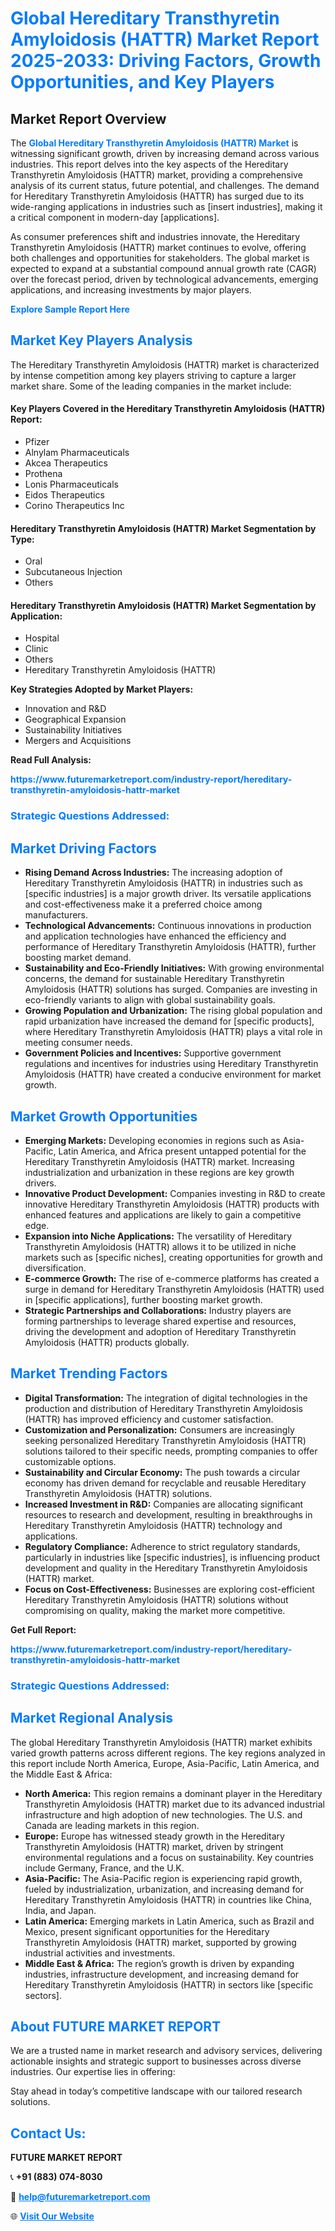 <h1 style="color: #007BFF;">Global Hereditary Transthyretin Amyloidosis (HATTR) Market Report 2025-2033: Driving Factors, Growth Opportunities, and Key Players</h1>

<section id="overview">
<h2>Market Report Overview</h2>
<p>The <a href="https://www.futuremarketreport.com/industry-report/hereditary-transthyretin-amyloidosis-hattr-market" style="color: #007BFF; text-decoration: none;"><strong>Global Hereditary Transthyretin Amyloidosis (HATTR) Market</strong></a> is witnessing significant growth, driven by increasing demand across various industries. This report delves into the key aspects of the Hereditary Transthyretin Amyloidosis (HATTR) market, providing a comprehensive analysis of its current status, future potential, and challenges. The demand for Hereditary Transthyretin Amyloidosis (HATTR) has surged due to its wide-ranging applications in industries such as [insert industries], making it a critical component in modern-day [applications].</p>
<p>As consumer preferences shift and industries innovate, the Hereditary Transthyretin Amyloidosis (HATTR) market continues to evolve, offering both challenges and opportunities for stakeholders. The global market is expected to expand at a substantial compound annual growth rate (CAGR) over the forecast period, driven by technological advancements, emerging applications, and increasing investments by major players.</p>
</section>

<section id="overview">
<p><a href="https://www.futuremarketreport.com/request-sample/reportId=123700" style="color: #007BFF; text-decoration: none;"><strong>Explore Sample Report Here</strong></a></p>
</section>

<section id="key-players">
<h2 style="color: #007BFF;">Market Key Players Analysis</h2>
<p>The Hereditary Transthyretin Amyloidosis (HATTR) market is characterized by intense competition among key players striving to capture a larger market share. Some of the leading companies in the market include:</p>
<h4>Key Players Covered in the Hereditary Transthyretin Amyloidosis (HATTR) Report:</h4>
<ul><li>Pfizer</li><li>Alnylam Pharmaceuticals</li><li>Akcea Therapeutics</li><li>Prothena</li><li>Lonis Pharmaceuticals</li><li>Eidos Therapeutics</li><li>Corino Therapeutics Inc</li></ul>
<h4>Hereditary Transthyretin Amyloidosis (HATTR) Market Segmentation by Type:</h4>
<ul><li>Oral</li><li>Subcutaneous Injection</li><li>Others</li></ul>

<h4>Hereditary Transthyretin Amyloidosis (HATTR) Market Segmentation by Application:</h4>
<ul><li>Hospital</li><li>Clinic</li><li>Others</li><li>Hereditary Transthyretin Amyloidosis (HATTR)</li></ul>
<p><strong>Key Strategies Adopted by Market Players:</strong></p>
<ul>
<li>Innovation and R&D</li>
<li>Geographical Expansion</li>
<li>Sustainability Initiatives</li>
<li>Mergers and Acquisitions</li>
</ul>
</section>

<section>
<p><strong>Read Full Analysis: </strong></p><a href="https://www.futuremarketreport.com/industry-report/hereditary-transthyretin-amyloidosis-hattr-market" style="color: #007BFF; text-decoration: none;"><strong>https://www.futuremarketreport.com/industry-report/hereditary-transthyretin-amyloidosis-hattr-market</strong></a>
<h3 style="color: #007BFF;">Strategic Questions Addressed:</h3>
</section>

<section id="driving-factors">
<h2 style="color: #007BFF;">Market Driving Factors</h2>
<ul>
<li><strong>Rising Demand Across Industries:</strong> The increasing adoption of Hereditary Transthyretin Amyloidosis (HATTR) in industries such as [specific industries] is a major growth driver. Its versatile applications and cost-effectiveness make it a preferred choice among manufacturers.</li>
<li><strong>Technological Advancements:</strong> Continuous innovations in production and application technologies have enhanced the efficiency and performance of Hereditary Transthyretin Amyloidosis (HATTR), further boosting market demand.</li>
<li><strong>Sustainability and Eco-Friendly Initiatives:</strong> With growing environmental concerns, the demand for sustainable Hereditary Transthyretin Amyloidosis (HATTR) solutions has surged. Companies are investing in eco-friendly variants to align with global sustainability goals.</li>
<li><strong>Growing Population and Urbanization:</strong> The rising global population and rapid urbanization have increased the demand for [specific products], where Hereditary Transthyretin Amyloidosis (HATTR) plays a vital role in meeting consumer needs.</li>
<li><strong>Government Policies and Incentives:</strong> Supportive government regulations and incentives for industries using Hereditary Transthyretin Amyloidosis (HATTR) have created a conducive environment for market growth.</li>
</ul>
</section>

<section id="growth-opportunities">
<h2 style="color: #007BFF;">Market Growth Opportunities</h2>
<ul>
<li><strong>Emerging Markets:</strong> Developing economies in regions such as Asia-Pacific, Latin America, and Africa present untapped potential for the Hereditary Transthyretin Amyloidosis (HATTR) market. Increasing industrialization and urbanization in these regions are key growth drivers.</li>
<li><strong>Innovative Product Development:</strong> Companies investing in R&D to create innovative Hereditary Transthyretin Amyloidosis (HATTR) products with enhanced features and applications are likely to gain a competitive edge.</li>
<li><strong>Expansion into Niche Applications:</strong> The versatility of Hereditary Transthyretin Amyloidosis (HATTR) allows it to be utilized in niche markets such as [specific niches], creating opportunities for growth and diversification.</li>
<li><strong>E-commerce Growth:</strong> The rise of e-commerce platforms has created a surge in demand for Hereditary Transthyretin Amyloidosis (HATTR) used in [specific applications], further boosting market growth.</li>
<li><strong>Strategic Partnerships and Collaborations:</strong> Industry players are forming partnerships to leverage shared expertise and resources, driving the development and adoption of Hereditary Transthyretin Amyloidosis (HATTR) products globally.</li>
</ul>
</section>

<section id="trending-factors">
<h2 style="color: #007BFF;">Market Trending Factors</h2>
<ul>
<li><strong>Digital Transformation:</strong> The integration of digital technologies in the production and distribution of Hereditary Transthyretin Amyloidosis (HATTR) has improved efficiency and customer satisfaction.</li>
<li><strong>Customization and Personalization:</strong> Consumers are increasingly seeking personalized Hereditary Transthyretin Amyloidosis (HATTR) solutions tailored to their specific needs, prompting companies to offer customizable options.</li>
<li><strong>Sustainability and Circular Economy:</strong> The push towards a circular economy has driven demand for recyclable and reusable Hereditary Transthyretin Amyloidosis (HATTR) solutions.</li>
<li><strong>Increased Investment in R&D:</strong> Companies are allocating significant resources to research and development, resulting in breakthroughs in Hereditary Transthyretin Amyloidosis (HATTR) technology and applications.</li>
<li><strong>Regulatory Compliance:</strong> Adherence to strict regulatory standards, particularly in industries like [specific industries], is influencing product development and quality in the Hereditary Transthyretin Amyloidosis (HATTR) market.</li>
<li><strong>Focus on Cost-Effectiveness:</strong> Businesses are exploring cost-efficient Hereditary Transthyretin Amyloidosis (HATTR) solutions without compromising on quality, making the market more competitive.</li>
</ul>
</section>

<section>
<p><strong>Get Full Report: </strong></p><a href="https://www.futuremarketreport.com/industry-report/hereditary-transthyretin-amyloidosis-hattr-market" style="color: #007BFF; text-decoration: none;"><strong>https://www.futuremarketreport.com/industry-report/hereditary-transthyretin-amyloidosis-hattr-market</strong></a>
<h3 style="color: #007BFF;">Strategic Questions Addressed:</h3>
</section>


<section id="regional-analysis">
<h2 style="color: #007BFF;">Market Regional Analysis</h2>
<p>The global Hereditary Transthyretin Amyloidosis (HATTR) market exhibits varied growth patterns across different regions. The key regions analyzed in this report include North America, Europe, Asia-Pacific, Latin America, and the Middle East & Africa:</p>
<ul>
<li><strong>North America:</strong> This region remains a dominant player in the Hereditary Transthyretin Amyloidosis (HATTR) market due to its advanced industrial infrastructure and high adoption of new technologies. The U.S. and Canada are leading markets in this region.</li>
<li><strong>Europe:</strong> Europe has witnessed steady growth in the Hereditary Transthyretin Amyloidosis (HATTR) market, driven by stringent environmental regulations and a focus on sustainability. Key countries include Germany, France, and the U.K.</li>
<li><strong>Asia-Pacific:</strong> The Asia-Pacific region is experiencing rapid growth, fueled by industrialization, urbanization, and increasing demand for Hereditary Transthyretin Amyloidosis (HATTR) in countries like China, India, and Japan.</li>
<li><strong>Latin America:</strong> Emerging markets in Latin America, such as Brazil and Mexico, present significant opportunities for the Hereditary Transthyretin Amyloidosis (HATTR) market, supported by growing industrial activities and investments.</li>
<li><strong>Middle East & Africa:</strong> The region’s growth is driven by expanding industries, infrastructure development, and increasing demand for Hereditary Transthyretin Amyloidosis (HATTR) in sectors like [specific sectors].</li>
</ul>
</section>

<footer>
<h2 style="color: #007BFF;">About FUTURE MARKET REPORT</h2>
<p>We are a trusted name in market research and advisory services, delivering actionable insights and strategic support to businesses across diverse industries. Our expertise lies in offering:</p>

<p>Stay ahead in today’s competitive landscape with our tailored research solutions.</p>

<h2 style="color: #007BFF;">Contact Us:</h2>
<p><strong>FUTURE MARKET REPORT</strong></p>
<p>📞 <strong>+91 (883) 074-8030</strong></p>
<p>📧 <strong><a href="mailto:help@futuremarketreport.com" style="color: #007BFF;">help@futuremarketreport.com</a></strong></p>
<p>🌐 <strong><a href="https://www.futuremarketreport.com/" style="color: #007BFF;">Visit Our Website</a></strong></p>
</footer>